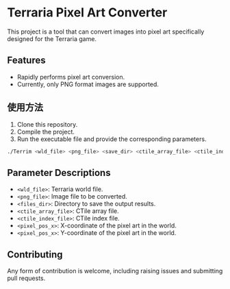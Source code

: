 # Terraria Pixel Art Converter

This project is a tool that can convert images into pixel art specifically designed for the Terraria game.

## Features

- Rapidly performs pixel art conversion.
- Currently, only PNG format images are supported.

## 使用方法

1. Clone this repository.
2. Compile the project.
3. Run the executable file and provide the corresponding parameters.

```bash
./Terrim <wld_file> <png_file> <save_dir> <ctile_array_file> <ctile_index_file> <pixel_pos_x> <pixel_pos_y>
```

## Parameter Descriptions

- `<wld_file>`: Terraria world file.
- `<png_file>`: Image file to be converted.
- `<files_dir>`: Directory to save the output results.
- `<ctile_array_file>`: CTile array file.
- `<ctile_index_file>`: CTile index file.
- `<pixel_pos_x>`: X-coordinate of the pixel art in the world.
- `<pixel_pos_x>`: Y-coordinate of the pixel art in the world.

## Contributing

Any form of contribution is welcome, including raising issues and submitting pull requests.
